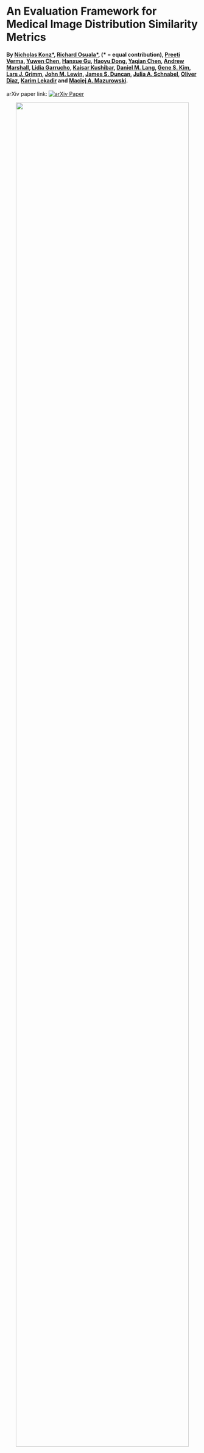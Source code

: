 # An Evaluation Framework for Medical Image Distribution Similarity Metrics

#### By [Nicholas Konz*](https://nickk124.github.io/), [Richard Osuala*](https://scholar.google.com/citations?user=0KkVRVQAAAAJ&hl=en), (* = equal contribution), [Preeti Verma](https://scholar.google.com/citations?user=6WN41lwAAAAJ&hl=en), [Yuwen Chen](https://scholar.google.com/citations?user=61s49p0AAAAJ&hl=en), [Hanxue Gu](https://scholar.google.com/citations?user=aGjCpQUAAAAJ&hl=en), [Haoyu Dong](https://haoyudong-97.github.io/), [Yaqian Chen](https://scholar.google.com/citations?user=iegKFuQAAAAJ&hl=en), [Andrew Marshall](https://linkedin.com/in/andrewmarshall26), [Lidia Garrucho](https://github.com/LidiaGarrucho), [Kaisar Kushibar](https://scholar.google.es/citations?user=VeHqMi4AAAAJ&hl=en), [Daniel M. Lang](https://scholar.google.com/citations?user=AV04Hs4AAAAJ&hl=en), [Gene S. Kim](https://vivo.weill.cornell.edu/display/cwid-sgk4001), [Lars J. Grimm](https://scholars.duke.edu/person/lars.grimm), [John M. Lewin](https://medicine.yale.edu/profile/john-lewin/), [James S. Duncan](https://medicine.yale.edu/profile/james-duncan/), [Julia A. Schnabel](https://compai-lab.github.io/), [Oliver Diaz](https://sites.google.com/site/odiazmontesdeoca/home), [Karim Lekadir](https://www.bcn-aim.org/) and [Maciej A. Mazurowski](https://sites.duke.edu/mazurowski/).

arXiv paper link: [![arXiv Paper](https://img.shields.io/badge/arXiv-2412.01496-orange.svg?style=flat)](https://arxiv.org/abs/2412.01496)

<p align="center">
  <img src='https://github.com/mazurowski-lab/medical-image-similarity-metrics/blob/master/figs/evalframework.png' width='95%'>
</p>

We provide an easy-to-use framework for evaluating distance/similarity metrics between unpaired sets of medical images with a variety of metrics, accompanying our [paper](https://arxiv.org/abs/2412.01496). For example, this can be used to evaluate the performance of image generative models in the medical imaging domain. The codebase includes implementations of several distance metrics that can be used to compare images, as well as tools for evaluating the performance of generative models on various downstream tasks.

Included metrics:
1. [FRD](https://arxiv.org/abs/2412.01496) (Fréchet Radiomic Distance)
2. [FID](https://papers.nips.cc/paper_files/paper/2017/hash/8a1d694707eb0fefe65871369074926d-Abstract.html) (Fréchet Inception Distance)
3. [Radiology FID/RadFID](https://www.spiedigitallibrary.org/journals/journal-of-medical-imaging/volume-10/issue-06/061403/medigan--a-Python-library-of-pretrained-generative-models-for/10.1117/1.JMI.10.6.061403.full)
4. [KID](https://openreview.net/forum?id=r1lUOzWCW) (Kernel Inception Distance)
5. [CMMD](https://arxiv.org/abs/2401.09603) (CLIP Maximum Mean Discrepancy)

## Credits

Thanks to the following repositories which this framework utilizes and builds upon:

1. [frd-score](https://github.com/RichardObi/frd-score)
2. [pyradiomics](https://github.com/AIM-Harvard/pyradiomics)
3. [gan-metrics-pytorch](https://github.com/abdulfatir/gan-metrics-pytorch), which we modified to allow for computing RadFID.
4. [cmmd-pytorch](https://github.com/sayakpaul/cmmd-pytorch)

## Citation

Please cite our paper if you use this framework in your work:

```bib
@article{konzosuala_frd2025,
      title={Fr\'echet Radiomic Distance (FRD): A Versatile Metric for Comparing Medical Imaging Datasets}, 
      author = {Konz, Nicholas and Osuala, Richard and Verma, Preeti and Chen, Yuwen and Gu, Hanxue and Dong, Haoyu and Chen, Yaqian and Marshall, Andrew and Garrucho, Lidia and Kushibar, Kaisar and Lang, Daniel M. and Kim, Gene S. and Grimm, Lars J. and Lewin, John M. and Duncan, James S. and Schnabel, Julia A. and Diaz, Oliver and Lekadir, Karim and Mazurowski, Maciej A.},
      year={2025},
      eprint={2412.01496},
      archivePrefix={arXiv},
      primaryClass={cs.CV},
      url={https://arxiv.org/abs/2412.01496}, 
}
```

## 0. Installation/Setup

1. First, please run `pip3 install -r requirements.txt` to install the required packages.
2. Finally, RadFID requires the RadImageNet weights for the InceptionV3 model, which can be downloaded from RadImageNet's official source [here](https://drive.google.com/file/d/1RHt2GnuOYlc_gcoTETtBDSW73mFyRAtR/view). Once downloaded, please place the `InceptionV3.pt` checkpoint file into `src/gan-metrics-pytorch/models` and rename it to `RadImageNet_InceptionV3.pt`. Our code will take care of the rest.

## 1. Basic Metric Computation

You can compute various distance metrics between two sets of images using the following command:

```bash
bash compute_allmetrics.sh $IMAGE_FOLDER1 $IMAGE_FOLDER2 $METRICS
```

where `$IMAGE_FOLDER1` and `$IMAGE_FOLDER2` are the paths to the two folders containing the images you want to compare, and `$METRICS` is the list of metrics you want to compute out of FRD, FID, RadFID, KID and CMMD, as a single comma-separated string. E.g., to compute only FRD and CMMD, you would run:

```bash
bash compute_allmetrics.sh $IMAGE_FOLDER1 $IMAGE_FOLDER2 FRD,CMMD
```

This will print out the computed distances to the terminal. For example, this can be used to evaluate the performance of a generative model by comparing the generated images to a set of real reference images.

## 2. Further Evaluations: Intrinsic

### 2.1 Sample Efficiency and Computation Speed Analysis

As in our [paper](https://arxiv.org/abs/2412.01496) (Secs. 5.2 and 5.3), you can also evaluate how distance estimations and computation times change with the sample size of images used to compute the distance metrics. This can be done by running the `run_sample_efficiency.sh` script, with the same arguments as `compute_allmetrics.sh` (see [Basic Metric Computation](#basic-metric-computation)), except now, you'll need to specify the sample sizes you want to use, provided as a single string with spaces separating each size. For example, to compute the distances for sample sizes of 10, 100, 500 and 1000 images, you can run:

```bash
bash run_sample_efficiency.sh $IMAGE_FOLDER1 $IMAGE_FOLDER2 "10 100 500 1000"
```

The distance values and computation times will be printed to the terminal.

### 2.2 Sensitivity to Image Transformations

To evaluate the sensitivity of the distance metrics to image transformations (as in Sec. 5.4 of our [paper](https://arxiv.org/abs/2412.01496)), you can use the `transform_images.py` script. This script applies a set of transformations to a folder of images `$IMAGE_FOLDER` and saves the transformed images in separate folders. The transformations include Gaussian blur and sharpness adjustment with different parameters (kernel sizes of 5 and 9, and sharpness factors of 0, 0.5 and 2, respectively). The script can be run with the following command:

```bash
python3 transform_images.py $IMAGE_FOLDER
```

where `$IMAGE_FOLDER` is the path to the folder containing the images you want to transform. The script will create a new folder called `transformed_images` in the same directory as the input folder, and save the transformed images in subfolders named after the transformation type (e.g., `gaussian_blur`).

Transformed images for the input folder will be saved in additional folders within the same directory, one for each type of transformation. From here, the sensitivity of the distance metrics to a type of transformation can be evaluated simply by computing the distance metrics between the non-transformed image folder and the transformed image folder (see [Basic Metric Computation](#basic-metric-computation)). For example, for a transformation of Gaussian blur with kernel size 5, you can run:

```bash
bash compute_allmetrics.sh $IMAGE_FOLDER $IMAGE_FOLDER_TRANSFORMED
```

where `$IMAGE_FOLDER_TRANSFORMED` is the path to the folder containing the transformed images: `{$IMAGE_FOLDER}_gaussian_blur5` in this case.

## 3. Further Evaluations: Extrinsic

### 3.1 Correlation with Downstream Task Performance

As in Sec. 4.2 of our paper, you can evaluate the correlation between the distance metrics and the performance of a downstream task (e.g., classification, segmentation, etc.) using the `correlate_downstream_task.py` script. For example, as in our paper, this can be used to evaluate image-to-image translation models; given a test set $D_{s\rightarrow t}$ of source domain images which were translated to the target domain as well as an additional set of reference target domain images $D_t$, a distance/similarity metric $d$ (e.g., FRD) can be evaluated by seeing if $d(D_t, D_{s\rightarrow t})$ can serve as a proxy of (i.e, correlates with) the performance of some downstream task model on $D_{s\rightarrow t}$ (for example, Dice coefficient if the task is segmentation). **Note:** for this to be valid, the reference set $D_t$ must be fixed for all evaluations of $d$.

 To use this script, create a simple CSV file with the following columns:
- `distance`: the distance metric value (e.g., FRD) between the test images (e.g., generated/translated images) and the reference images
- `task_performance`: the performance of the downstream task model on the test images (e.g., Dice coefficient)

From here, you can run the script with the following command:

```bash
python3 correlate_downstream_task.py $CSV_FILE
```

where `$CSV_FILE` is the path to the CSV file you created. The script will compute the correlation between the distance metric and the downstream task performance, and print the results to the terminal.
The correlation will be computed using the Pearson linear correlation coefficient, and the Spearman and Kendall nonlinear/rank correlation coefficients; the results will be printed to the terminal. The script will also plot a scatter plot of the distance metric values against the downstream task performance, and save the plot as a PNG file in the same directory as the input CSV file.
The plot will be saved as `correlation_plot.png`, and the correlation coefficient will be printed to the terminal. The script will also print the p-value of the correlation tests, which indicates the statistical significance of the correlations.

### 3.2 Out-of-Domain/Distribution Detection

The script `ood_detection.py` allows you to evaluate the ability of different feature representations to detect out-of-distribution (OOD) images in both threshold-free and threshold-based settings, as shown in Section 4.1 of our paper. This is computed given:

1. A reference in-distribution image set (used to compute a reference feature distribution), for example, a model's training set.
2. A test set of both in-distribution (ID) and out-of-distribution (OOD) images.

This script extracts feature embeddings (e.g., standardized radiomic features as is used in FRD, or InceptionV3 features with ImageNet or RadImageNet weights as is evaluated in our paper), and evaluates:

1. Threshold-independent performance: using AUC based on distance from the ID mean.
2. Threshold-based detection: using a 95th percentile threshold on ID validation distances, to compute accuracy, TPR, TNR, and AUC.

To run this file, you can use the following command:

```bash
python3 ood_detection.py \
  --img_folder_ref_id ${IMAGE_FOLDER_REF_ID} \
  --img_folder_test_id ${IMAGE_FOLDER_TEST_ID} \
  --img_folder_test_ood ${IMAGE_FOLDER_TEST_OOD}
```

where:

- `${IMAGE_FOLDER_REF_ID}` is the path to the folder containing the reference in-distribution images.
- `${IMAGE_FOLDER_TEST_ID}` is the path to the folder containing the test in-distribution images.
- `${IMAGE_FOLDER_TEST_OOD}` is the path to the folder containing the test out-of-distribution images.

The various results will be printed to the terminal.
